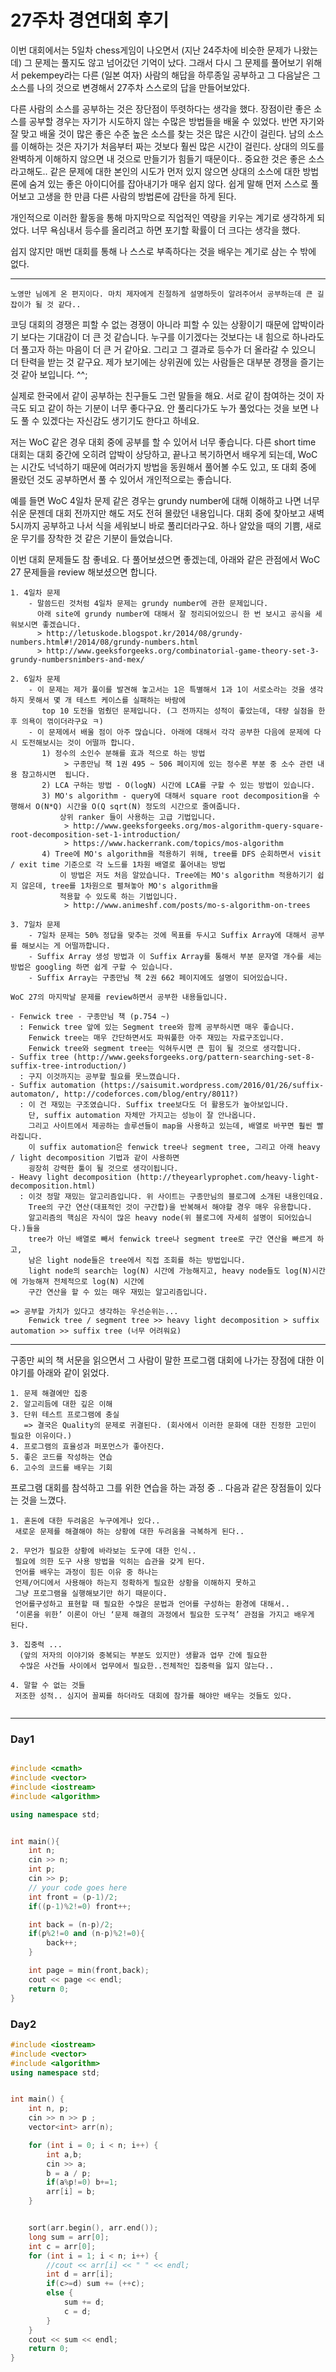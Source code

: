 # 27주차 경연대회 후기

이번 대회에서는 5일차 chess게임이 나오면서 (지난 24주차에 비슷한 문제가 나왔는데) 그 문제는 풀지도 않고 넘어갔던 기억이 났다. 그래서 다시 그 문제를 풀어보기 위해서  pekempey라는 다른 (일본 여자) 사람의 해답을 하루종일 공부하고 그 다음날은 그 소스를 나의 것으로 변경해서 27주차 스스로의 답을 만들어보았다.

다른 사람의 소스를 공부하는 것은 장단점이 뚜렷하다는 생각을 했다.
장점이란 좋은 소스를 공부할 경우는 자기가 시도하지 않는 수많은 방법들을 배울 수 있었다. 반면 자기와 잘 맞고 배울 것이 많은 좋은 수준 높은 소스를 찾는 것은 많은 시간이 걸린다. 남의 소스를 이해하는 것은 자기가 처음부터 짜는 것보다 훨씬 많은 시간이 걸린다. 상대의 의도를 완벽하게 이해하지 않으면 내 것으로 만들기가 힘들기 때문이다.. 중요한 것은 좋은 소스라고해도.. 같은 문제에 대한 본인의 시도가 먼저 있지 않으면 상대의 소스에 대한 방법론에 숨겨 있는 좋은 아이디어를 잡아내기가 매우 쉽지 않다. 쉽게 말해 먼저 스스로 풀어보고 고생을 한 만큼 다른 사람의 방법론에 감탄을 하게 된다.

개인적으로 이러한 활동을 통해 마지막으로 직업적인 역량을 키우는 계기로 생각하게 되었다. 
너무 욕심내서 등수를 올리려고 하면 포기할 확률이 더 크다는 생각을 했다.

쉽지 않지만 매번 대회를 통해 나 스스로 부족하다는 것을 배우는 계기로 삼는 수 밖에 없다.

---
 `노영만 님에게 온 편지이다. 마치 제자에게 친절하게 설명하듯이 알려주어서 공부하는데 큰 길잡이가 될 것 같다..`

코딩 대회의 경쟁은 피할 수 없는 경쟁이 아니라 피할 수 있는 상황이기 때문에 압박이라기 보다는 기대감이 더 큰 것 같습니다.
누구를 이기겠다는 것보다는 내 힘으로 하나라도 더 풀고자 하는 마음이 더 큰 거 같아요.
그리고 그 결과로 등수가 더 올라갈 수 있으니 더 탄력을 받는 것 같구요.
제가 보기에는 상위권에 있는 사람들은 대부분 경쟁을 즐기는 것 같아 보입니다. ^^;

실제로 한국에서 같이 공부하는 친구들도 그런 말들을 해요. 서로 같이 참여하는 것이 자극도 되고 같이 하는 기분이 너무 좋다구요.
안 풀리다가도 누가 풀었다는 것을 보면 나도 풀 수 있겠다는 자신감도 생기기도 한다고 하네요.

저는 WoC 같은 경우 대회 중에 공부를 할 수 있어서 너무 좋습니다.
다른 short time 대회는 대회 중간에 오히려 압박이 상당하고, 끝나고 복기하면서 배우게 되는데,
WoC는 시간도 넉넉하기 때문에 여러가지 방법을 동원해서 풀어볼 수도 있고, 또 대회 중에 몰랐던 것도 공부하면서 풀 수 있어서 개인적으로는 좋습니다.

예를 들면 WoC 4일차 문제 같은 경우는 grundy number에 대해 이해하고 나면 너무 쉬운 문젠데
대회 전까지만 해도 저도 전혀 몰랐던 내용입니다.
대회 중에 찾아보고 새벽 5시까지 공부하고 나서 식을 세워보니 바로 풀리더라구요.
하나 알았을 때의 기쁨, 새로운 무기를 장착한 것 같은 기분이 들었습니다.

이번 대회 문제들도 참 좋네요.
다 풀어보셨으면 좋겠는데, 아래와 같은 관점에서 WoC 27 문제들을 review 해보셨으면 합니다.

    1. 4일차 문제
        - 말씀드린 것처럼 4일차 문제는 grundy number에 관한 문제입니다.
          아래 site에 grundy number에 대해서 잘 정리되어있으니 한 번 보시고 공식을 세워보시면 좋겠습니다.
          > http://letuskode.blogspot.kr/2014/08/grundy-numbers.html#!/2014/08/grundy-numbers.html
          > http://www.geeksforgeeks.org/combinatorial-game-theory-set-3-grundy-numbersnimbers-and-mex/

    2. 6일차 문제
        - 이 문제는 제가 풀이를 발견해 놓고서는 1은 특별해서 1과 1이 서로소라는 것을 생각하지 못해서 몇 개 테스트 케이스를 실패하는 바람에
           top 10 도전을 멈췄던 문제입니다. (그 전까지는 성적이 좋았는데, 대량 실점을 한 후 의욕이 꺾이더라구요 ㅋ)
        - 이 문제에서 배울 점이 아주 많습니다. 아래에 대해서 각각 공부한 다음에 문제에 다시 도전해보시는 것이 어떨까 합니다.
           1) 정수의 소인수 분해를 효과 적으로 하는 방법
                > 구종만님 책 1권 495 ~ 506 페이지에 있는 정수론 부분 중 소수 관련 내용 참고하시면  됩니다.
           2) LCA 구하는 방법 - O(logN) 시간에 LCA를 구할 수 있는 방법이 있습니다.
           3) MO's algorithm - query에 대해서 square root decomposition을 수행해서 O(N*Q) 시간을 O(Q sqrt(N) 정도의 시간으로 줄여줍니다.
               상위 ranker 들이 사용하는 고급 기법입니다.
                > http://www.geeksforgeeks.org/mos-algorithm-query-square-root-decomposition-set-1-introduction/
                > https://www.hackerrank.com/topics/mos-algorithm
           4) Tree에 MO's algorithm을 적용하기 위해, tree를 DFS 순회하면서 visit / exit time 기준으로 각 노드를 1차원 배열로 풀어내는 방법
               이 방법은 저도 처음 알았습니다. Tree에는 MO's algorithm 적용하기기 쉽지 않은데, tree를 1차원으로 펼쳐놓아 MO's algorithm을
               적용할 수 있도록 하는 기법입니다.
                > http://www.animeshf.com/posts/mo-s-algorithm-on-trees

    3. 7일차 문제
        - 7일차 문제는 50% 정답을 맞추는 것에 목표를 두시고 Suffix Array에 대해서 공부를 해보시는 게 어떨까합니다.
        - Suffix Array 생성 방법과 이 Suffix Array를 통해서 부분 문자열 개수를 세는 방법은 googling 하면 쉽게 구할 수 있습니다.
        - Suffix Array는 구종만님 책 2권 662 페이지에도 설명이 되어있습니다.
	
	WoC 27의 마지막날 문제를 review하면서 공부한 내용들입니다.

    - Fenwick tree - 구종만님 책 (p.754 ~)
      : Fenwick tree 앞에 있는 Segment tree와 함께 공부하시면 매우 좋습니다.
        Fenwick tree는 매우 간단하면서도 파워풀한 아주 재밌는 자료구조입니다.
        Fenwick tree와 segment tree는 익혀두시면 큰 힘이 될 것으로 생각합니다.
    - Suffix tree (http://www.geeksforgeeks.org/pattern-searching-set-8-suffix-tree-introduction/)
      : 구지 이것까지는 공부할 필요를 못느꼈습니다.
    - Suffix automation (https://saisumit.wordpress.com/2016/01/26/suffix-automaton/, http://codeforces.com/blog/entry/8011?)
      : 이 건 재밌는 구조였습니다. Suffix tree보다도 더 활용도가 높아보입니다.
        단, suffix automation 자체만 가지고는 성능이 잘 안나옵니다.
        그리고 사이트에서 제공하는 솔루션들이 map을 사용하고 있는데, 배열로 바꾸면 훨씬 빨라집니다.
        이 suffix automation은 fenwick tree나 segment tree, 그리고 아래 heavy / light decomposition 기법과 같이 사용하면
        굉장히 강력한 툴이 될 것으로 생각이됩니다.
    - Heavy light decomposition (http://theyearlyprophet.com/heavy-light-decomposition.html)
      : 이것 정말 재밌는 알고리즘입니다. 위 사이트는 구종만님의 블로그에 소개된 내용인데요.
        Tree의 구간 연산(대표적인 것이 구간합)을 반복해서 해야할 경우 매우 유용합니다.
        알고리즘의 핵심은 자식이 많은 heavy node(위 블로그에 자세히 설명이 되어있습니다.)들을
        tree가 아닌 배열로 빼서 fenwick tree나 segment tree로 구간 연산을 빠르게 하고,
        남은 light node들은 tree에서 직접 조회를 하는 방법입니다.
        light node의 search는 log(N) 시간에 가능해지고, heavy node들도 log(N)시간에 가능해져 전체적으로 log(N) 시간에
        구간 연산을 할 수 있는 매우 재밌는 알고리즘입니다.

    => 공부할 가치가 있다고 생각하는 우선순위는...
        Fenwick tree / segment tree >> heavy light decomposition > suffix automation >> suffix tree (너무 어려워요)
	


---

구종만 씨의 책 서문을 읽으면서 그 사람이 말한 프로그램 대회에 나가는 장점에 대한 이야기를 아래와 같이 읽었다. 

```
1. 문제 해결에만 집중
2. 알고리듬에 대한 깊은 이해
3. 단위 테스트 프로그램에 충실 
   => 결국은 Quality의 문제로 귀결된다. (회사에서 이러한 문화에 대한 진정한 고민이 필요한 이유이다.)
4. 프로그램의 효율성과 퍼포먼스가 좋아진다.
5. 좋은 코드를 작성하는 연습
6. 고수의 코드를 배우는 기회
```

프로그램 대회를 참석하고 그를 위한 연습을 하는 과정 중 .. 다음과 같은 장점들이 있다는 것을 느꼈다. 

```
1. 혼돈에 대한 두려움은 누구에게나 있다..
 새로운 문제를 해결해야 하는 상황에 대한 두려움을 극복하게 된다..

2. 무언가 필요한 상황에 바라보는 도구에 대한 인식..
 필요에 의한 도구 사용 방법을 익히는 습관을 갖게 된다. 
 언어를 배우는 과정이 힘든 이유 중 하나는 
 언제/어디에서 사용해야 하는지 정확하게 필요한 상황을 이해하지 못하고 
 그냥 프로그램을 실행해보기만 하기 때문이다. 
 언어를구성하고 표현할 때 필요한 수많은 문법과 언어를 구성하는 환경에 대해서..  
 ‘이론을 위한’ 이론이 아닌 ‘문제 해결의 과정에서 필요한 도구적’ 관점을 가지고 배우게 된다.
 
3. 집중력 ...
  (앞의 저자의 이야기와 중복되는 부분도 있지만) 생활과 업무 간에 필요한 
  수많은 사건들 사이에서 업무에서 필요한..전체적인 집중력을 잃지 않는다..
  
4. 말할 수 없는 것들
 저조한 성적.. 심지어 꼴찌를 하더라도 대회에 참가를 해야만 배우는 것들도 있다.
	
```



---
### Day1
```cpp

#include <cmath>
#include <vector>
#include <iostream>
#include <algorithm>

using namespace std;


int main(){
    int n;
    cin >> n;
    int p;
    cin >> p;
    // your code goes here
    int front = (p-1)/2;
    if((p-1)%2!=0) front++;

    int back = (n-p)/2;
    if(p%2!=0 and (n-p)%2!=0){
        back++;
    }

    int page = min(front,back);
    cout << page << endl;
    return 0;
}

```

### Day2

```cpp
#include <iostream>
#include <vector>
#include <algorithm>
using namespace std;


int main() {
	int n, p;
	cin >> n >> p ;
	vector<int> arr(n);

	for (int i = 0; i < n; i++) {
		int a,b;
		cin >> a;
		b = a / p;
		if(a%p!=0) b+=1;
		arr[i] = b;
	}


	sort(arr.begin(), arr.end());
	long sum = arr[0];
	int c = arr[0];
	for (int i = 1; i < n; i++) {
		//cout << arr[i] << " " << endl;
		int d = arr[i];
		if(c>=d) sum += (++c);
		else {
			sum += d;
			c = d;
		}
	}
	cout << sum << endl;
	return 0;
}


```

